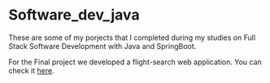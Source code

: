 # Software_dev_java
These are some of my porjects that I completed during my studies on Full Stack Software Development with Java and SpringBoot.

For the Final project we developed a flight-search web application. You can check it [here](https://github.com/jesuslln/Pat-practica-Final).